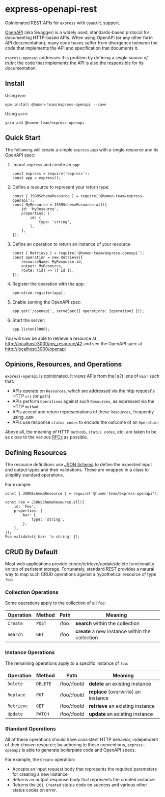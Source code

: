 # express-openapi-rest

Opinionated REST APIs for `express` with `OpenAPI` support.

[OpenAPI](https://swagger.io/docs/specification/about/) (aka Swagger) is a widely used,
standards-based protocol for documenting HTTP-based APIs. When using OpenAPI (or any
other form API documentation), many code bases suffer from divergence between the code
that implements the API and specification that documents it.

`express-openapi` addresses this problem by defining a *single source of truth*; the code
that implements the API is also the responsible for its documentation.


## Install

Using `npm`:

    npm install @humen-team/express-openapi --save

Using `yarn`:

    yarn add @humen-team/express-openapi


## Quick Start

The following will create a simple `express` app with a single resource and its OpenAPI spec:

 1. Import `express` and create an `app`:

        const express = require('express');
        const app = express();

 2. Define a resource to represent your return type:

        const { JSONSchemaResource } = require('@humen-team/express-openapi');
        const MyResource = JSONSchemaResource.all({
            id: 'MyResource',
            properties: {
                id: {
                    type: 'string',
                },
            },
        });

 3. Define an operation to return an instance of your resource:

        const { Retrieve } = require('@humen-team/express-openapi');
        const operation = new Retrieve({
            resourceName: MyResource.id,
            output: MyResource,
            route: (id) => ({ id }),
        });

 4. Register the operation with the app:

        operation.register(app);

 5. Enable serving the OpenAPI spec:

        app.get('/openapi', serveSpec({ operations: [operation] }));

 6. Start the server:

        app.listen(3000);

You will now be able to retrieve a resource at [http://localhost:3000/my_resource/42]()
and see the OpenAPI spec at [http://localhost:3000/openapi]()


## Opinions, Resources, and Operations

`express-openapi` is opinionated. It views APIs from the( a?) lens of `REST` such that:

 -  APIs operate on `Resources`, which are addressed via the http request's HTTP `uri` (or `path`)
 -  APIs perform `Operations` against such `Resources`, as expressed via the HTTP `method`
 -  APIs accept and return representations of these `Resources`, frequently using `JSON`
 -  APIs use response `status codes` to encode the outcome of an `Operation`

Above all, the meaning of HTTP `methods`, `status codes`, etc. are taken to be as close to
the various [RFCs](https://tools.ietf.org/html/rfc2616) as possible.


## Defining Resources

The resource definitions use [JSON Schema](https://json-schema.org/) to define the expected
input and output types and their validations. These are wrapped in a class to simplify
standard operations.

For example:

    const { JSONSchemaResource } = require('@humen-team/express-openapi');

    const Foo = JSONSchemaResource.all({
        id: 'Foo',
        properties: {
            bar: {
                type: 'string',
            },
        },
    });
    Foo.validate({ bar: 'a-string' });


## CRUD By Default

Most web applications provide create/retrieve/update/delete functionality on top of peristent
storage. Fortunately, standard REST provides a natural way to map such CRUD operations against
a hypothetical resource of type `foo`:


### Collection Operations

Some operations apply to the collection of all `foo`:

| Operation | Method | Path | Meaning |
| --------- | ------ | ---- | ------- |
| `Create`  | `POST` | /foo | **search** within the collection |
| `Search`  | `GET`  | /foo | **create** a new instance within the collection |


### Instance Operations

The remaining operations apply to a specific instance of `foo`:

| Operation  | Method   | Path        | Meaning |
| ---------  | ------   | ----        | ------- |
| `Delete`   | `DELETE` | /foo/:fooId | **delete** an existing instance |
| `Replace`  | `PUT`    | /foo/:fooId | **replace** (overwrite) an instance |
| `Retrieve` | `GET`    | /foo/:fooId | **retrieve** an existing instance |
| `Update`   | `PATCH`  | /foo/:fooId | **update** an existing instance |


### Standard Operations

All of these operations should have consistent HTTP behavior, independent of their chosen resource; by
adhering to these conventions, `express-openapi` is able to generate boilerplate code and OpenAPI specs.

For example, the `Create` operation:
 -  Accepts an input request body that represents the required parameters for creating a new instance
 -  Returns an output response body that represents the created instance
 -  Returns the `201 Created` status code on success and various other status codes on error.
